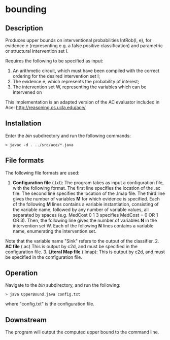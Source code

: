 # bounding

## Description
Produces upper bounds on interventional probabilities IntRob(I, e), for evidence e (representing
e.g. a false positive classification) and parametric or structural intervention set I.

Requires the following to be specified as input:
1. An arithmetic circuit, which must have been compiled with the correct ordering for the desired intervention set I;
2. The evidence e, which represents the probability of interest;
3. The intervention set W, representing the variables which can be intervened on

This implementation is an adapted version of the AC evaluator included in Ace: http://reasoning.cs.ucla.edu/ace/

## Installation

Enter the *bin* subdirectory and run the following commands:

    > javac -d . ../src/ace/*.java

## File formats

The following file formats are used:

1. **Configuration file** (.txt): The program takes as input a configuration file, with the following format. The first line specifies the location of the .ac file. The second line specifies the location of the .lmap file. The third line gives the number of variables **M** for which evidence is specified. Each of the following **M** lines contains a variable instantiation, consisting of the variable name, followed by any number of variable values, all separated by spaces (e.g. MedCost 0 1 3 specifies MedCost = 0 OR 1 OR 3). Then, the following line gives the number of variables **N** in the intervention set W. Each of the following **N** lines contains a variable name, enumerating the intervention set. 

Note that the variable name "Sink" refers to the output of the classifier.
2. **AC file** (.ac) This is output by c2d, and must be specified in the configuration file.
3. **Literal Map file** (.lmap): This is output by c2d, and must be specified in the configuration file.

## Operation

Navigate to the *bin* subdirectory, and run the following:

    > java UpperBound.java config.txt

where "config.txt" is the configuration file.

## Downstream

The program will output the computed upper bound to the command line.